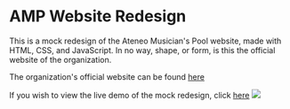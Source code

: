 # AMP Website Redesign
This is a mock redesign of the Ateneo Musician's Pool website, made with HTML, CSS, and JavaScript. In no way, shape, or form, is this the official website of the organization.

The organization's official website
can be found [here](<http://ateneomusicianspool.com>)

If you wish to view the live demo of the mock redesign, click [here](<https://bfgonzalez.github.io/amp-website>)
<img src="https://lh3.googleusercontent.com/UECm2CSU8QLmV0lwyEQLhbwcJZKu5QLVoruTQPN8QhfDSGR7oJbjVqhpLWXqE-d9V5QfTYOFeXpgzk_PDuGBs6JaQWBaW0MJgLArxNkkYD9WPicTNmkk9p21Nr1wrA6Qe2LAjImKfw=w2400">
